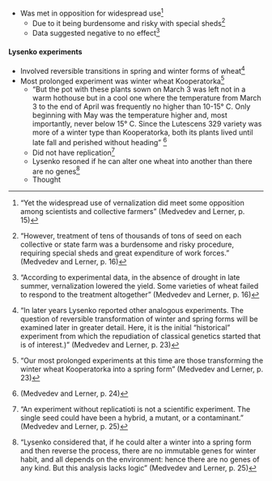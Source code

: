  - Was met in opposition for widespread use[^1]
	 - Due to it being burdensome and risky with special sheds[^2]
	 - Data suggested negative to no effect[^3]
 #### Lysenko experiments
  - Involved reversible transitions in spring and winter forms of wheat[^4]
  - Most prolonged experiment was winter wheat Kooperatorka[^5]
	  - “But the pot with these plants sown on March 3 was left not in a warm hothouse but in a cool one where the temperature from March 3 to the end of April was frequently no higher than 10-15° C. Only beginning with May was the temperature higher and, most importantly, never below 15° C. Since the Lutescens 329 variety was more of a winter type than Kooperatorka, both its plants lived until late fall and perished without heading” [^6] 
	  - Did not have replication[^7]
	  - Lysenko resoned if he can alter one wheat into another than there are no genes[^8]
	  - Thought

[^1]:“Yet the widespread use of vernalization did meet some opposition among scientists and collective  farmers”  (Medvedev and Lerner, p. 15)

[^2]:“However, treatment of tens of thousands of tons of seed on each collective or state farm was a burdensome and risky  procedure, requiring special sheds and great expenditure of  work forces.”  (Medvedev and Lerner, p. 16)

[^3]:“According to experimental data, in the absence  of drought in late summer, vernalization lowered the yield.  Some varieties of wheat failed to respond to the treatment  altogether”  (Medvedev and Lerner, p. 16)

[^4]:“In later years Lysenko reported other analogous experiments. The question of reversible transformation of winter and spring forms will be examined later in greater detail. Here, it is the initial “historical” experiment from which the repudiation of classical genetics started that is of interest.)” (Medvedev and Lerner, p. 23)

[^5]:“Our most prolonged experiments at this time are those transforming the winter wheat Kooperatorka into a spring form” (Medvedev and Lerner, p. 23)

[^6]:(Medvedev and Lerner, p. 24)

[^7]:“An experiment without replicatioti is not a scientific experiment. The single seed could have been a hybrid, a mutant, or a contaminant.” (Medvedev and Lerner, p. 25)

[^8]:“Lysenko considered that, if he could alter a winter into a spring form and then reverse the process, there are no immutable genes for winter habit, and all depends on the environment: hence there are no genes of any kind. But this  analysis lacks logic” (Medvedev and Lerner, p. 25)

[^9]:“Lysenko, with his Kooperatorka experiments, has  shown that, if one approaches a plant skillfully, knowing life and not merely the external traits of a plant, if one chooses methods of influence not as the geneticists do, “the stronger, the better,”” (Medvedev and Lerner, p. 31)“but selects methods consonant with the given stage of development of the organism, then in a brief period it is possible to alter the hereditary nature of the plant” (Medvedev and Lerner, p. 32)



